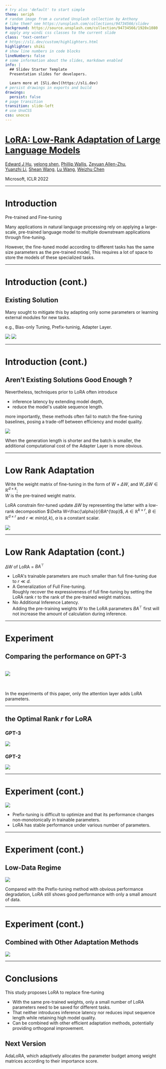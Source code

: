 ```yaml
---
# try also 'default' to start simple
theme: seriph
# random image from a curated Unsplash collection by Anthony
# like them? see https://unsplash.com/collections/94734566/slidev
background: https://source.unsplash.com/collection/94734566/1920x1080
# apply any windi css classes to the current slide
class: 'text-center'
# https://sli.dev/custom/highlighters.html
highlighter: shiki
# show line numbers in code blocks
lineNumbers: false
# some information about the slides, markdown enabled
info: |
  ## Slidev Starter Template
  Presentation slides for developers.

  Learn more at [Sli.dev](https://sli.dev)
# persist drawings in exports and build
drawings:
  persist: false
# page transition
transition: slide-left
# use UnoCSS
css: unocss
---
```


# [LoRA: Low-Rank Adaptation of Large Language Models](https://openreview.net/forum?id=nZeVKeeFYf9)
  
[Edward J Hu](https://openreview.net/profile?id=~Edward_J_Hu1),
[yelong shen](https://openreview.net/profile?id=~yelong_shen1),
[Phillip Wallis](https://openreview.net/profile?id=~Phillip_Wallis1),
[Zeyuan Allen-Zhu](https://openreview.net/profile?id=~Zeyuan_Allen-Zhu1),  
[Yuanzhi Li](https://openreview.net/profile?id=~Yuanzhi_Li1),
[Shean Wang](https://openreview.net/profile?id=~Shean_Wang1),
[Lu Wang](https://openreview.net/profile?email=luw%40microsoft.com),
[Weizhu Chen](https://openreview.net/profile?id=~Weizhu_Chen1)  
  
Microsoft, ICLR 2022

---

# Introduction

<p class="text-xl">
Pre-trained and Fine-tuning
</p>

<p class="text-2xl">

Many applications in natural language processing rely on applying a large-scale, pre-trained language model to multiple downstream applications through fine-tuning.

However, the fine-tuned model according to different tasks has the same size parameters as the pre-trained model,
This requires a lot of space to store the models of these specialized tasks.

</p>

<SlideCurrentNo class="absolute bottom-4 right-6" />

---

# Introduction (cont.)

## Existing Solution

<p class="text-2xl">
Many sought to mitigate this by adapting only some parameters or learning external modules for new tasks.  
</p>

e.g., Bias-only Tuning, Prefix-tuninig, Adapter Layer.

<!--In this way, in addition to the pre-trained model for each task, only a small number of task-specific parameters need to be stored and loaded, which greatly improves the operating efficiency during deployment.-->

<div class="grid grid-cols-2">


<img class="w-7/8" src="/assets/prefix-tuning.png" />

<img class="w-7/8" src=https://user-images.githubusercontent.com/26186289/236157447-84b3bd98-203c-44bb-aee8-9671995dbcb2.png />

</div>

<SlideCurrentNo class="absolute bottom-4 right-6" />

---

# Introduction (cont.)
## Aren’t Existing Solutions Good Enough ?

<div class="grid grid-cols-7">

<p class="col-span-3">

Nevertheless, techniques prior to LoRA often introduce
- inference latency by extending model depth,
- reduce the model's usable sequence length.

more importantly, these methods often fail to match the fine-tuning baselines, posing a trade-off between efficiency and model quality.

</p>

<p class="col-span-4">

<img  src=https://user-images.githubusercontent.com/26186289/236154480-092797a2-c96f-4ce8-9667-4aa90f8f8c47.png />

<p class="pl-8">
When the generation length is shorter and the batch is smaller, the additional computational cost of the Adapter Layer is more obvious.
</p>

</p>

</div>

<SlideCurrentNo class="absolute bottom-4 right-6" />

---

# **Lo**w **R**ank **A**daptation

<div class="grid grid-cols-5">

<p class="text-2xl col-span-3">

Write the weight matrix of fine-tuning in the form of $W+\Delta W$, and $W, \Delta W \in \mathbb{R}^{d\times k}$;  
$W$ is the pre-trained weight matrix.

LoRA constrain finr-tuned update $\Delta W$ by representing the latter with a low-rank decomposition $\Delta W=\frac{\alpha}{r}BA^{\top}$, $A \in \mathbb{R}^{k\times r}$, $B\in\mathbb{R}^{d\times r}$ and $r\ll min(d,k)$, $\alpha$ is a constant scalar.  

</P>

<img class="col-span-2" src=https://user-images.githubusercontent.com/26186289/236153734-06cb3e73-7800-44e8-8d1e-353a0c822c5b.png />

</div>

<SlideCurrentNo class="absolute bottom-4 right-6" />

---

# **Lo**w **R**ank **A**daptation (cont.)

<p class="text-2xl">

$\Delta W$ of LoRA = $BA^{\top}$

</p>


<p class="text-2xl">

- LoRA's trainable parameters are much smaller than full fine-tuning due to $r\ll d$.
- A Generalization of Full Fine-tuning.  
  <span class="text-xl">Roughly recover the expressiveness of full fine-tuning by setting the LoRA rank r to the rank of the pre-trained weight matrices.</span>
- No Additional Inference Latency.  
  <span class="text-xl">Adding the pre-training weights $W$ to the LoRA parameters $BA^{\top}$ first will not increase the amount of calculation during inference.</span>

</P>

<SlideCurrentNo class="absolute bottom-4 right-6" />

---

# Experiment

## Comparing the performance on GPT-3

<br/>
<img class="w-3/4 m-auto" src=https://user-images.githubusercontent.com/26186289/236169641-446eb8c5-b13a-42b9-93d7-51858befe37d.png />
<br/>
<br/>
<br/>
<p class="text-xl">
In the experiments of this paper, only the attention layer adds LoRA parameters.
</p>

<SlideCurrentNo class="absolute bottom-4 right-6" />

---

## the Optimal Rank $r$ for LoRA

### GPT-3
<img class="w-4/5 m-auto" src=https://user-images.githubusercontent.com/26186289/236295528-7f29a925-481b-47ad-9bad-13ebda4cd1a4.png />

### GPT-2
<img class="w-4/5 m-auto" src=https://user-images.githubusercontent.com/26186289/236295691-d9527bb9-575d-4f07-b626-739ca80d3b1c.png />

<SlideCurrentNo class="absolute bottom-4 right-6" />

---

# Experiment (cont.)

<img src=https://user-images.githubusercontent.com/26186289/236190473-4d3ce912-a4a7-4ea9-9f7d-5659cdd5f0d0.png />

<p class="text-xl">

- Prefix-tuning is difficult to optimize and that its performance changes non-monotonically in trainable parameters.
- LoRA has stable performance under various number of parameters.

</p>

<SlideCurrentNo class="absolute bottom-4 right-6" />

---

# Experiment (cont.)

## Low-Data Regime

<img class="m-auto w-4/5" src=https://user-images.githubusercontent.com/26186289/236291183-63dfcaf3-f3d1-4418-abcb-fe882d826bdd.png />

<p class="text-xl">
Compared with the Prefix-tuning method with obvious performance degradation, LoRA still shows good performance with only a small amount of data.
</p>

<SlideCurrentNo class="absolute bottom-4 right-6" />

---

# Experiment (cont.)

## Combined with Other Adaptation Methods

<img class="m-auto w-3/4" src=https://user-images.githubusercontent.com/26186289/236303960-bd9f3386-d1a2-44ac-be02-0c172c2f302d.png />

<SlideCurrentNo class="absolute bottom-4 right-6" />

---

# Conclusions

<p class="text-xl">
This study proposes LoRA to replace fine-tuning  
</p>

<p class="text-xl">

- With the same pre-trained weights, only a small number of LoRA parameters need to be saved for different tasks. 
- That neither introduces inference latency nor reduces input sequence length while retaining high model quality.
- Can be combined with other efficient adaptation methods, potentially providing orthogonal improvement.

</p>

## Next Version

<p class="text-xl">
AdaLoRA, which adaptively allocates the parameter budget among weight matrices according to their importance score.
</p>

<SlideCurrentNo class="absolute bottom-4 right-6" />
